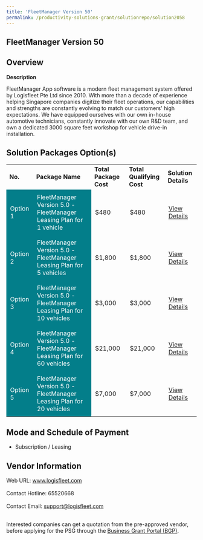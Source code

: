 ```yaml
---
title: 'FleetManager Version 50'
permalink: /productivity-solutions-grant/solutionrepo/solution2058
---
```


## FleetManager Version 50

## Overview

**Description**

FleetManager App software is a modern fleet management system offered by Logisfleet Pte Ltd since 2010. With more than a decade of experience helping Singapore companies digitize their fleet operations, our capabilities and strengths are constantly evolving to match our customers' high expectations. We have equipped ourselves with our own in-house automotive technicians, constantly innovate with our own R&D team, and own a dedicated 3000 square feet workshop for vehicle drive-in installation.

## Solution Packages Option(s)

<table>
<tr>
<td><b>No.</b></td>
<td><b>Package Name</b></td>
<td><b>Total Package Cost</b></td>
<td><b>Total Qualifying Cost</b></td>
<td><b>Solution Details</b></td>
</tr>
<tr>
<td style='padding: 10px; background-color: #037E8A; color: #FFFFFF;'>Option 1</td>
<td style='padding: 10px; background-color: #037E8A; color: #FFFFFF;'>FleetManager Version 5.0 - FleetManager Leasing Plan for 1 vehicle</td>
<td style='padding: 10px;'>$480</td>
<td style='padding: 10px;'>$480</td>
<td style='padding: 10px;'><a href='https://www.gobusiness.gov.sg/images/psg/Desensitised_Logisfleet_Annex_3_CR_wef_25_Nov_2021_Part_1.pdf' target='_blank'>View Details</a></td>
</tr>
<tr>
<td style='padding: 10px; background-color: #037E8A; color: #FFFFFF;'>Option 2</td>
<td style='padding: 10px; background-color: #037E8A; color: #FFFFFF;'>FleetManager Version 5.0 - FleetManager Leasing Plan for 5 vehicles</td>
<td style='padding: 10px;'>$1,800</td>
<td style='padding: 10px;'>$1,800</td>
<td style='padding: 10px;'><a href='https://www.gobusiness.gov.sg/images/psg/Desensitised_Logisfleet_Annex_3_CR_wef_25_Nov_2021_Part_2.pdf' target='_blank'>View Details</a></td>
</tr>
<tr>
<td style='padding: 10px; background-color: #037E8A; color: #FFFFFF;'>Option 3</td>
<td style='padding: 10px; background-color: #037E8A; color: #FFFFFF;'>FleetManager Version 5.0 - FleetManager Leasing Plan for 10 vehicles</td>
<td style='padding: 10px;'>$3,000</td>
<td style='padding: 10px;'>$3,000</td>
<td style='padding: 10px;'><a href='https://www.gobusiness.gov.sg/images/psg/Desensitised_Logisfleet_Annex_3_CR_wef_25_Nov_2021_Part_3.pdf' target='_blank'>View Details</a></td>
</tr>
<tr>
<td style='padding: 10px; background-color: #037E8A; color: #FFFFFF;'>Option 4</td>
<td style='padding: 10px; background-color: #037E8A; color: #FFFFFF;'>FleetManager Version 5.0 - FleetManager Leasing Plan for 60 vehicles</td>
<td style='padding: 10px;'>$21,000</td>
<td style='padding: 10px;'>$21,000</td>
<td style='padding: 10px;'><a href='https://www.gobusiness.gov.sg/images/psg/Desensitised_Logisfleet_Annex_3_CR_wef_25_Nov_2021_Part_4.pdf' target='_blank'>View Details</a></td>
</tr>
<tr>
<td style='padding: 10px; background-color: #037E8A; color: #FFFFFF;'>Option 5</td>
<td style='padding: 10px; background-color: #037E8A; color: #FFFFFF;'>FleetManager Version 5.0 - FleetManager Leasing Plan for 20 vehicles</td>
<td style='padding: 10px;'>$7,000</td>
<td style='padding: 10px;'>$7,000</td>
<td style='padding: 10px;'><a href='https://www.gobusiness.gov.sg/images/psg/Desensitised_Logisfleet_Annex_3_CR_wef_25_Nov_2021_Part_5.pdf' target='_blank'>View Details</a></td>
</tr>
</table>

## Mode and Schedule of Payment

 - Subscription / Leasing

## Vendor Information

 Web URL: www.logisfleet.com <br><br>Contact Hotline: 65520668 <br><br>Contact Email: support@logisfleet.com <br><br>

Interested companies can get a quotation from the pre-approved vendor, before applying for the PSG through the <a href='https://www.businessgrants.gov.sg/' target='_blank' rel='noopener'>Business Grant Portal (BGP)</a>.

<script src="/jquery/resize-tables.js"></script>
